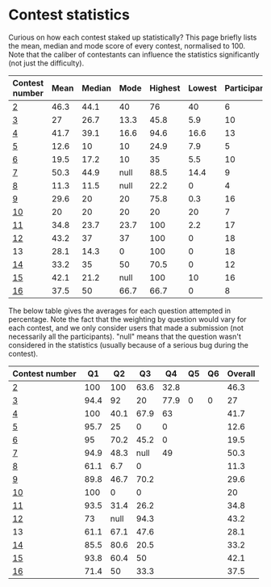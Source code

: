 # Contest statistics

Curious on how each contest staked up statistically? This page briefly lists the mean, median and mode score of every contest, normalised to 100. Note that the caliber of contestants can influence the statistics significantly (not just the difficulty).

| Contest number  | Mean  |  Median |  Mode |  Highest | Lowest  |  Participants |
|---|---|---|---|---|---|---|
| [2](Competition%202/Analysis.md)  |  46.3 |  44.1 | 40  |  76 |  40 | 6  |
| [3](Competition%203/Analysis.md)  |  27 | 26.7  | 13.3  |  45.8 | 5.9  | 10  |
| [4](Competition%204%20[9%20Feb%202020])  | 41.7  | 39.1  | 16.6  | 94.6  | 16.6  | 13  |
| [5](Competition%205%20[16%20Feb%202020]/readme.md)  |  12.6 | 10  | 10  | 24.9  | 7.9  | 5  |
| [6](Competition%206%20[23%20Feb%202020]/readme.md)  | 19.5  | 17.2  | 10  | 35  | 5.5  | 10  |
| [7](Competition%207%20[1%20Mar%202020]/readme.md) | 50.3 | 44.9 | null | 88.5 | 14.4 | 9
| [8](Competition%208%20[8%20Mar%202020]/readme.md) | 11.3 | 11.5 | null | 22.2 | 0 | 4
| [9](Competition%209%20[15%20Mar%202020]/Editorial.pdf)|29.6|20|20|75.8|0.3|16
| [10](Competition%2010%20[22%20Mar%202020]/readme.md)|20|20|20|20|20|7
| [11](Competition%2011%20[29%20Mar%202020]/readme.md)|34.8|23.7|23.7|100|2.2|17
| [12](Competition%2012%20[5%20Apr%202020]/readme.md)|43.2|37|37|100|0|18
| 13|28.1|14.3|0|100|0|18
| [14](Competition%2014%20[19%20Apr%202020]/readme.md)|33.2|35|50|70.5|0|12
| [15](Competition%2012%20[26%20Apr%202020]/readme.md)|42.1|21.2|null|100|10|16
| [16](Competition%2012%20[3%20May%202020]/readme.md)|37.5|50|66.7|66.7|0|8

The below table gives the averages for each question attempted in percentage. Note the fact that the weighting by question would vary for each contest, and we only consider users that made a submission (not necessarily all the participants). "null" means that the question wasn't considered in the statistics (usually because of a serious bug during the contest).

| Contest number | Q1   | Q2   | Q3   | Q4   | Q5 | Q6 | Overall |
|----------------|------|------|------|------|----|----|---------|
| [2](Competition%202/Analysis.md) | 100  | 100  | 63.6 | 32.8 |    |    | 46.3    |
| [3](Competition%203/Analysis.md) | 94.4 | 92   | 20   | 77.9 | 0  | 0  | 27      |
| [4](Competition%204%20[9%20Feb%202020])| 100  | 40.1 | 67.9 | 63   |    |    | 41.7    |
| [5](Competition%205%20[16%20Feb%202020]/readme.md)| 95.7 | 25   | 0    | 0    |    |    | 12.6    |
| [6](Competition%206%20[23%20Feb%202020]/readme.md)| 95   | 70.2 | 45.2 | 0    |    |    | 19.5    |
| [7](Competition%207%20[1%20Mar%202020]/readme.md) | 94.9 | 48.3 | null | 49 | | | 50.3|
| [8](Competition%208%20[8%20Mar%202020]/readme.md) | 61.1 | 6.7 | 0 |  | | | 11.3|
| [9](Competition%209%20[15%20Mar%202020]/Editorial.pdf) | 89.8 | 46.7 | 70.2 |  | | | 29.6|
| [10](Competition%2010%20[22%20Mar%202020]/readme.md)|100|0|0| | | | 20|
| [11](Competition%2011%20[29%20Mar%202020]/readme.md)|93.5|31.4|26.2| | | |34.8| 
| [12](Competition%2012%20[5%20Apr%202020]/readme.md)|73|null|94.3| | | |43.2|
| 13|61.1|67.1|47.6| | | |28.1|
| [14](Competition%2014%20[19%20Apr%202020]/readme.md)|85.5|80.6|20.5| | | |33.2|
| [15](Competition%2012%20[26%20Apr%202020]/readme.md)|93.8|60.4|50| | | |42.1|
| [16](Competition%2012%20[3%20May%202020]/readme.md)|71.4|50|33.3| | | |37.5|